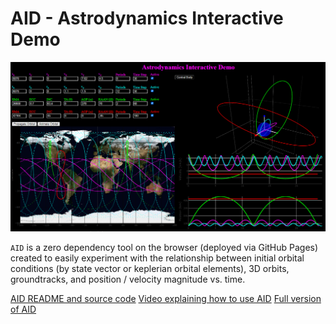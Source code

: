 # AID - Astrodynamics Interactive Demo
![intro-image](intro-image.PNG)

`AID` is a zero dependency tool on the browser (deployed via GitHub Pages) created to easily experiment with the relationship between initial orbital conditions (by state vector or keplerian orbital elements), 3D orbits, groundtracks, and position / velocity magnitude vs. time.

[AID README and source code](https://github.com/alfonsogonzalez/AWP/tree/main/docs)
[Video explaining how to use AID](https://youtu.be/KVbjQMEvI6E)
[Full version of AID](https://alfonsogonzalez.github.io/AWP/)

